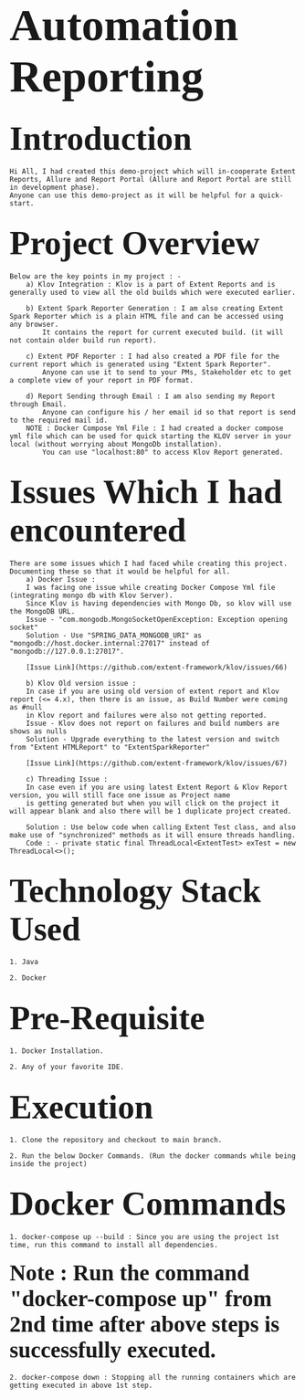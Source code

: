 # <span style="font-family: Calibri; font-size: 2.8em;"> Automation Reporting </span>

## <span style="font-family: Calibri; font-size: 2.8em;"> Introduction </span>
    Hi All, I had created this demo-project which will in-cooperate Extent Reports, Allure and Report Portal (Allure and Report Portal are still in development phase). 
    Anyone can use this demo-project as it will be helpful for a quick-start.
    
## <span style="font-family: Calibri; font-size: 2.8em;"> Project Overview </span>
    Below are the key points in my project : -
        a) Klov Integration : Klov is a part of Extent Reports and is generally used to view all the old builds which were executed earlier.

        b) Extent Spark Reporter Generation : I am also creating Extent Spark Reporter which is a plain HTML file and can be accessed using any browser. 
            It contains the report for current executed build. (it will not contain older build run report).

        c) Extent PDF Reporter : I had also created a PDF file for the current report which is generated using "Extent Spark Reporter". 
            Anyone can use it to send to your PMs, Stakeholder etc to get a complete view of your report in PDF format.

        d) Report Sending through Email : I am also sending my Report through Email.
            Anyone can configure his / her email id so that report is send to the required mail id.
        NOTE : Docker Compose Yml File : I had created a docker compose yml file which can be used for quick starting the KLOV server in your local (without worrying about MongoDb installation).
            You can use "localhost:80" to access Klov Report generated.

## <span style="font-family: Calibri; font-size: 2.8em;"> Issues Which I had encountered </span>
    There are some issues which I had faced while creating this project. 
    Documenting these so that it would be helpful for all.
        a) Docker Issue : 
        I was facing one issue while creating Docker Compose Yml file (integrating mongo db with Klov Server).
        Since Klov is having dependencies with Mongo Db, so klov will use the MongoDB URL.
        Issue - "com.mongodb.MongoSocketOpenException: Exception opening socket"
        Solution - Use "SPRING_DATA_MONGODB_URI" as "mongodb://host.docker.internal:27017" instead of "mongodb://127.0.0.1:27017".
        
        [Issue Link](https://github.com/extent-framework/klov/issues/66)
        
        b) Klov Old version issue : 
        In case if you are using old version of extent report and Klov report (<= 4.x), then there is an issue, as Build Number were coming as #null
        in Klov report and failures were also not getting reported.
        Issue - Klov does not report on failures and build numbers are shows as nulls
        Solution - Upgrade everything to the latest version and switch from "Extent HTMLReport" to "ExtentSparkReporter"
        
        [Issue Link](https://github.com/extent-framework/klov/issues/67)
        
        c) Threading Issue :
        In case even if you are using latest Extent Report & Klov Report version, you will still face one issue as Project name 
        is getting generated but when you will click on the project it will appear blank and also there will be 1 duplicate project created.
        
        Solution : Use below code when calling Extent Test class, and also make use of "synchronized" methods as it will ensure threads handling.
        Code : - private static final ThreadLocal<ExtentTest> exTest = new ThreadLocal<>();

## <span style="font-family: Calibri; font-size: 2.8em;"> Technology Stack Used </span>

    1. Java

    2. Docker 

## <span style="font-family: Calibri; font-size: 2.8em;"> Pre-Requisite </span>

    1. Docker Installation.

    2. Any of your favorite IDE.

## <span style="font-family: Calibri; font-size: 2.8em;"> Execution </span>

    1. Clone the repository and checkout to main branch.

    2. Run the below Docker Commands. (Run the docker commands while being inside the project)

## <span style="font-family: Calibri; font-size: 2.8em;"> Docker Commands </span>

    1. docker-compose up --build : Since you are using the project 1st time, run this command to install all dependencies.

#### <span style="font-family: Calibri; font-size: 2.8em;"> Note : Run the command "docker-compose up" from 2nd time after above steps is successfully executed. </span>

    2. docker-compose down : Stopping all the running containers which are getting executed in above 1st step.